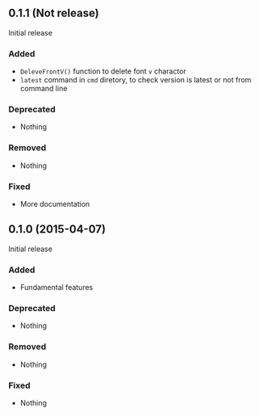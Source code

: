 ## 0.1.1 (Not release)

Initial release

### Added

- `DeleveFrontV()` function to delete font `v` charactor
- `latest` command in `cmd` diretory, to check version is latest or not from command line

### Deprecated

- Nothing

### Removed

- Nothing

### Fixed

- More documentation


## 0.1.0 (2015-04-07)

Initial release

### Added

- Fundamental features

### Deprecated

- Nothing

### Removed

- Nothing

### Fixed

- Nothing


